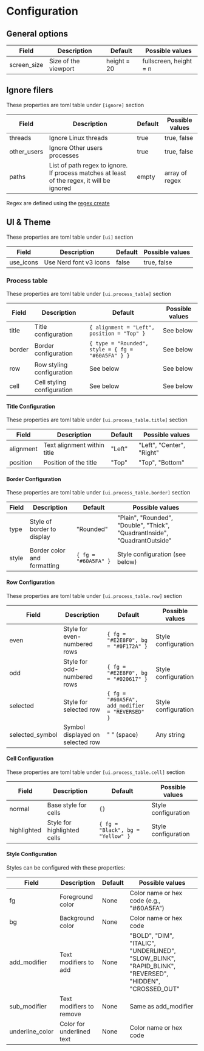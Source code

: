 # Configuration

## General options

| Field       | Description          | Default     | Possible values        |
| ----------- | -------------------- | ----------- | ---------------------- |
| screen_size | Size of the viewport | height = 20 | fullscreen, height = n |

## Ignore filers

These properties are toml table under `[ignore]` section

| Field       | Description                                                                                | Default | Possible values |
| ----------- | ------------------------------------------------------------------------------------------ | ------- | --------------- |
| threads     | Ignore Linux threads                                                                       | true    | true, false     |
| other_users | Ignore Other users processes                                                               | true    | true, false     |
| paths       | List of path regex to ignore. If process matches at least of the regex, it will be ignored | empty   | array of regex  |

Regex are defined using the [regex create](https://docs.rs/regex/latest/regex)

## UI & Theme

These properties are toml table under `[ui]` section

| Field     | Description            | Default | Possible values |
| --------- | ---------------------- | ------- | --------------- |
| use_icons | Use Nerd font v3 icons | false   | true, false     |

### Process table

These properties are toml table under `[ui.process_table]` section

| Field  | Description                | Default                                            | Possible values |
| ------ | -------------------------- | -------------------------------------------------- | --------------- |
| title  | Title configuration        | `{ alignment = "Left", position = "Top" }`         | See below       |
| border | Border configuration       | `{ type = "Rounded", style = { fg = "#60A5FA" } }` | See below       |
| row    | Row styling configuration  | See below                                          | See below       |
| cell   | Cell styling configuration | See below                                          | See below       |

#### Title Configuration

These properties are toml table under `[ui.process_table.title]` section

| Field     | Description                 | Default | Possible values           |
| --------- | --------------------------- | ------- | ------------------------- |
| alignment | Text alignment within title | "Left"  | "Left", "Center", "Right" |
| position  | Position of the title       | "Top"   | "Top", "Bottom"           |

#### Border Configuration

These properties are toml table under `[ui.process_table.border]` section

| Field | Description                 | Default              | Possible values                                                            |
| ----- | --------------------------- | -------------------- | -------------------------------------------------------------------------- |
| type  | Style of border to display  | "Rounded"            | "Plain", "Rounded", "Double", "Thick", "QuadrantInside", "QuadrantOutside" |
| style | Border color and formatting | `{ fg = "#60A5FA" }` | Style configuration (see below)                                            |

#### Row Configuration

These properties are toml table under `[ui.process_table.row]` section

| Field           | Description                      | Default                                         | Possible values     |
| --------------- | -------------------------------- | ----------------------------------------------- | ------------------- |
| even            | Style for even-numbered rows     | `{ fg = "#E2E8F0", bg = "#0F172A" }`            | Style configuration |
| odd             | Style for odd-numbered rows      | `{ fg = "#E2E8F0", bg = "#020617" }`            | Style configuration |
| selected        | Style for selected row           | `{ fg = "#60A5FA", add_modifier = "REVERSED" }` | Style configuration |
| selected_symbol | Symbol displayed on selected row | " " (space)                                     | Any string          |

#### Cell Configuration

These properties are toml table under `[ui.process_table.cell]` section

| Field       | Description                 | Default                           | Possible values     |
| ----------- | --------------------------- | --------------------------------- | ------------------- |
| normal      | Base style for cells        | `{}`                              | Style configuration |
| highlighted | Style for highlighted cells | `{ fg = "Black", bg = "Yellow" }` | Style configuration |

#### Style Configuration

Styles can be configured with these properties:

| Field           | Description               | Default | Possible values                                                                                         |
| --------------- | ------------------------- | ------- | ------------------------------------------------------------------------------------------------------- |
| fg              | Foreground color          | None    | Color name or hex code (e.g., "#60A5FA")                                                                |
| bg              | Background color          | None    | Color name or hex code                                                                                  |
| add_modifier    | Text modifiers to add     | None    | "BOLD", "DIM", "ITALIC", "UNDERLINED", "SLOW_BLINK", "RAPID_BLINK", "REVERSED", "HIDDEN", "CROSSED_OUT" |
| sub_modifier    | Text modifiers to remove  | None    | Same as add_modifier                                                                                    |
| underline_color | Color for underlined text | None    | Color name or hex code                                                                                  |
